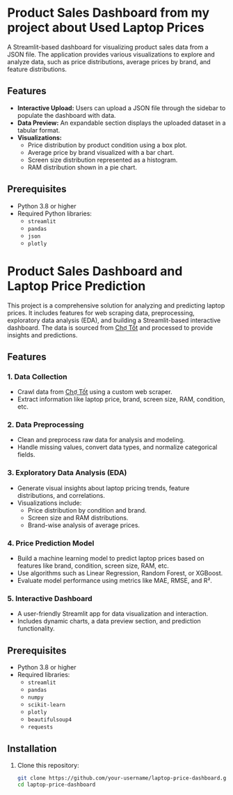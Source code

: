 # Product Sales Dashboard from my project about Used Laptop Prices

A Streamlit-based dashboard for visualizing product sales data from a JSON file. The application provides various visualizations to explore and analyze data, such as price distributions, average prices by brand, and feature distributions.

## Features

- **Interactive Upload:** Users can upload a JSON file through the sidebar to populate the dashboard with data.
- **Data Preview:** An expandable section displays the uploaded dataset in a tabular format.
- **Visualizations:**
  - Price distribution by product condition using a box plot.
  - Average price by brand visualized with a bar chart.
  - Screen size distribution represented as a histogram.
  - RAM distribution shown in a pie chart.

## Prerequisites

- Python 3.8 or higher
- Required Python libraries:
  - `streamlit`
  - `pandas`
  - `json`
  - `plotly`

# Product Sales Dashboard and Laptop Price Prediction

This project is a comprehensive solution for analyzing and predicting laptop prices. It includes features for web scraping data, preprocessing, exploratory data analysis (EDA), and building a Streamlit-based interactive dashboard. The data is sourced from [Chợ Tốt](https://www.chotot.com) and processed to provide insights and predictions.

## Features

### 1. Data Collection
- Crawl data from [Chợ Tốt](https://www.chotot.com) using a custom web scraper.
- Extract information like laptop price, brand, screen size, RAM, condition, etc.

### 2. Data Preprocessing
- Clean and preprocess raw data for analysis and modeling.
- Handle missing values, convert data types, and normalize categorical fields.

### 3. Exploratory Data Analysis (EDA)
- Generate visual insights about laptop pricing trends, feature distributions, and correlations.
- Visualizations include:
  - Price distribution by condition and brand.
  - Screen size and RAM distributions.
  - Brand-wise analysis of average prices.

### 4. Price Prediction Model
- Build a machine learning model to predict laptop prices based on features like brand, condition, screen size, RAM, etc.
- Use algorithms such as Linear Regression, Random Forest, or XGBoost.
- Evaluate model performance using metrics like MAE, RMSE, and R².

### 5. Interactive Dashboard
- A user-friendly Streamlit app for data visualization and interaction.
- Includes dynamic charts, a data preview section, and prediction functionality.

## Prerequisites

- Python 3.8 or higher
- Required libraries:
  - `streamlit`
  - `pandas`
  - `numpy`
  - `scikit-learn`
  - `plotly`
  - `beautifulsoup4`
  - `requests`

## Installation

1. Clone this repository:
   ```bash
   git clone https://github.com/your-username/laptop-price-dashboard.git
   cd laptop-price-dashboard
